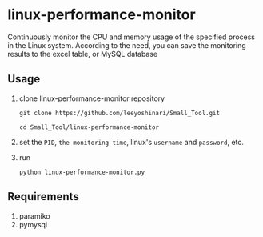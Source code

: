 # linux-performance-monitor
Continuously monitor the CPU and memory usage of the specified process in the Linux system.
According to the need, you can save the monitoring results to the excel table, or MySQL database

## Usage
1. clone linux-performance-monitor repository
   ```shell
   git clone https://github.com/leeyoshinari/Small_Tool.git
   
   cd Small_Tool/linux-performance-monitor
   ```

2. set the `PID`, `the monitoring time`, linux's `username` and `password`, etc.

3. run
   ```shell
   python linux-performance-monitor.py
   ```
   
## Requirements
1. paramiko
2. pymysql
